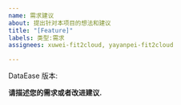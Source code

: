 ```yaml
---
name: 需求建议
about: 提出针对本项目的想法和建议
title: "[Feature]"
labels: 类型:需求
assignees: xuwei-fit2cloud, yayanpei-fit2cloud

---
```


DataEase 版本:


**请描述您的需求或者改进建议.**
